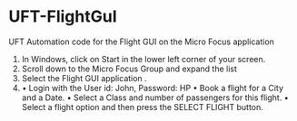 # UFT-FlightGuI
UFT Automation code for the Flight GUI on the Micro Focus application
1. In Windows, click on Start in the lower left corner of your screen.
2. Scroll down to the Micro Focus Group and expand the list
3. Select the Flight GUI application .
4. • Login with the User id: John, Password: HP
• Book a flight for a City and a Date.
• Select a Class and number of passengers for this flight.
• Select a flight option and then press the SELECT FLIGHT button.



